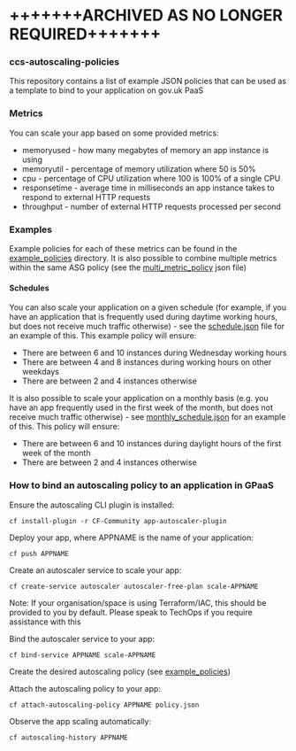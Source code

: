 # +++++++ARCHIVED AS NO LONGER REQUIRED+++++++

### ccs-autoscaling-policies

This repository contains a list of example JSON policies that can be used as a template to bind to your application on
gov.uk PaaS

### Metrics

You can scale your app based on some provided metrics:

- memoryused - how many megabytes of memory an app instance is using
- memoryutil - percentage of memory utilization where 50 is 50%
- cpu - percentage of CPU utilization where 100 is 100% of a single CPU
- responsetime - average time in milliseconds an app instance takes to respond to external HTTP requests
- throughput - number of external HTTP requests processed per second

### Examples

Example policies for each of these metrics can be found in the [example_policies](example_policies) directory. It is
also possible to combine multiple metrics within the same ASG policy (see the [multi_metric_policy](example_policies/multi_metric_policy.json)
json file)

#### Schedules

You can also scale your application on a given schedule (for example, if you have an application that is frequently used
during daytime working hours, but does not receive much traffic otherwise) - see the [schedule.json](example_policies/schedule.json)
file for an example of this. This example policy will ensure:

- There are between 6 and 10 instances during Wednesday working hours
- There are between 4 and 8 instances during working hours on other weekdays
- There are between 2 and 4 instances otherwise

It is also possible to scale your application on a monthly basis (e.g. you have an app frequently used in the first week
of the month, but does not receive much traffic otherwise) - see [monthly_schedule.json](example_policies/monthly_schedule.json)
for an example of this. This policy will ensure:

- There are between 6 and 10 instances during daylight hours of the first week of the month
- There are between 2 and 4 instances otherwise

### How to bind an autoscaling policy to an application in GPaaS

Ensure the autoscaling CLI plugin is installed:

`cf install-plugin -r CF-Community app-autoscaler-plugin`

Deploy your app, where APPNAME is the name of your application:

`cf push APPNAME`

Create an autoscaler service to scale your app:

`cf create-service autoscaler autoscaler-free-plan scale-APPNAME`

Note: If your organisation/space is using Terraform/IAC, this should be provided to you by default. Please speak to TechOps
if you require assistance with this

Bind the autoscaler service to your app:

`cf bind-service APPNAME scale-APPNAME`

Create the desired autoscaling policy (see [example_policies](example_policies))

Attach the autoscaling policy to your app:

`cf attach-autoscaling-policy APPNAME policy.json`

Observe the app scaling automatically:

`cf autoscaling-history APPNAME`
